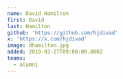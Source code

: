 ```yaml
---
name: David Hamilton
first: David
last: Hamilton
github: 'https://github.com/hjdivad'
x: 'https://x.com/hjdivad'
image: dhamilton.jpg
added: 2019-03-27T09:00:00.000Z
teams:
  - alumni
---
```

